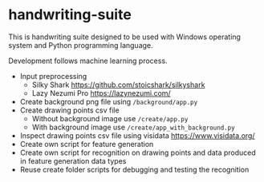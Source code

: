 # handwriting-suite

This is handwriting suite designed to be used with Windows operating system and Python programming language.

Development follows machine learning process.

- Input preprocessing
  - Silky Shark https://github.com/stoicshark/silkyshark
  - Lazy Nezumi Pro https://lazynezumi.com/
 - Create background png file using `/background/app.py`
 - Create drawing points csv file
   - Without background image use `/create/app.py`
   - With background image use `/create/app_with_background.py`
 - Inspect drawing points csv file using visidata https://www.visidata.org/
- Create own script for feature generation
- Create own script for recognition on drawing points and data produced in feature generation data types
- Reuse create folder scripts for debugging and testing the recognition
